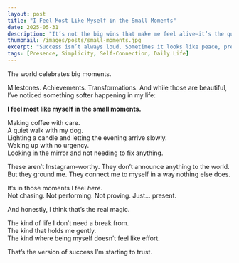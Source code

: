 ```yaml
---
layout: post
title: "I Feel Most Like Myself in the Small Moments"
date: 2025-05-31
description: "It’s not the big wins that make me feel alive—it’s the quiet, ordinary presence."
thumbnail: /images/posts/small-moments.jpg
excerpt: "Success isn’t always loud. Sometimes it looks like peace, presence, and feeling like myself in the quiet moments."
tags: [Presence, Simplicity, Self-Connection, Daily Life]
---
```


The world celebrates big moments.

Milestones. Achievements. Transformations. And while those are beautiful, I’ve noticed something softer happening in my life:

**I feel most like myself in the small moments.**

Making coffee with care.  
A quiet walk with my dog.  
Lighting a candle and letting the evening arrive slowly.  
Waking up with no urgency.  
Looking in the mirror and not needing to fix anything.

These aren’t Instagram-worthy. They don’t announce anything to the world. But they ground me. They connect me to myself in a way nothing else does.

It’s in those moments I feel *here*.  
Not chasing. Not performing. Not proving. Just… present.

And honestly, I think that’s the real magic.

The kind of life I don’t need a break from.  
The kind that holds me gently.  
The kind where being myself doesn’t feel like effort.

That’s the version of success I’m starting to trust.
